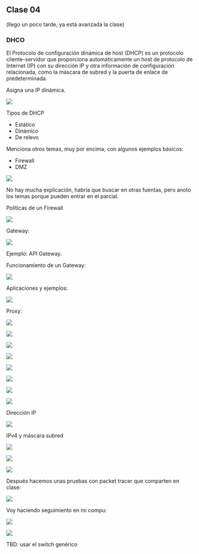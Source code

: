 ## Clase 04

(llego un poco tarde, ya está avanzada la clase)

### DHCO

El Protocolo de configuración dinámica de host (DHCP) es un protocolo cliente-servidor que proporciona automáticamente un host de protocolo de Internet (IP) con su dirección IP y otra información de configuración relacionada, como la máscara de subred y la puerta de enlace de predeterminada.

Asigna una IP dinámica.

![](./311-assets/ppt-22-redes.png)

Tipos de DHCP

- Estático
- Dinámico
- De relevo

Menciona otros temas, muy por encima, con algunos ejemplos básicos:

- Firewall
- DMZ

![](./311-assets/ppt-23-redes.png)

No hay mucha explicación, habría que buscar en otras fuentas, pero anoto los temas porque pueden entrar en el parcial.

Políticas de un Firewall

![](./311-assets/ppt-24-redes.png)

Gateway:

![](./311-assets/ppt-25-redes.png)

Ejemplo: API Gateway. 

Funcionamiento de un Gateway:

![](./311-assets/ppt-26-redes.png)

Aplicaciones y ejemplos:

![](./311-assets/ppt-27-redes.png)

Proxy:

![](./311-assets/ppt-28-redes.png)

![](./311-assets/ppt-29-redes.png)

![](./311-assets/ppt-30-redes.png)

![](./311-assets/ppt-31-redes.png)

![](./311-assets/ppt-32-redes.png)

![](./311-assets/ppt-33-redes.png)

![](./311-assets/ppt-34-redes.png)

![](./311-assets/ppt-35-redes.png)

Dirección IP

![](./311-assets/ppt-36-redes.png)

IPv4 y máscara subred

![](./311-assets/ppt-37-redes.png)

![](./311-assets/ppt-38-redes.png)

![](./311-assets/ppt-39-redes.png)

Después hacemos unas pruebas con packet tracer que comparten en clase:

![](./311-assets/ppt-40-redes.png)

Voy haciendo seguimiento en mi compu:

![](./311-assets/ppt-41-redes.png)

![](./311-assets/ppt-42-redes.png)

TBD: usar el switch genérico